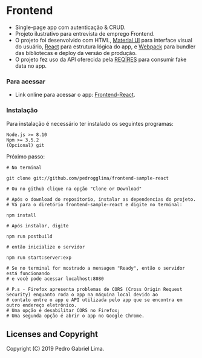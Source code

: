 Frontend
========

- Single-page app com autenticação & CRUD. 
- Projeto ilustrativo para entrevista de emprego Frontend. 
- O projeto foi desenvolvido com HTML, [Material UI](https://material-ui.com/) para interface visual do usuário, [React](https://reactjs.org/) para estrutura lógica do app, e [Webpack](https://webpack.js.org/) para bundler das bibliotecas e deploy da versão de produção.
- O projeto fez uso da API oferecida pela [REQ|RES](https://reqres.in/) para consumir fake data no app. 

### Para acessar

- Link online para acessar o app: [Frontend-React](https://frontend-sample-react.herokuapp.com/).

### Instalação

Para instalação é necessário ter instalado os seguintes programas:
```
Node.js >= 8.10
Npm >= 3.5.2
(Opcional) git
```

Próximo passo:

```
# No terminal

git clone git://github.com/pedrogglima/frontend-sample-react

# Ou no github clique na opção "Clone or Download"

# Após o download do repositorio, instalar as dependencias do projeto.
# Vá para o diretório frontend-sample-react e digite no terminal:

npm install

# Após instalar, digite

npm run postbuild

# então inicialize o servidor

npm run start:server:exp

# Se no terminal for mostrado a mensagem "Ready", então o servidor está funcionando
# e você pode acessar localhost:8080

# P.s - Firefox apresenta problemas de CORS (Cross Origin Request Security) enquanto roda o app na máquina local devido ao
# contato entre o app e API utilizada pelo app que se encontra em outro endereço eletrônico.
# Uma opção é desabilitar CORS no Firefox;
# Uma segunda opção é abrir o app no Google Chrome.

```

## Licenses and Copyright

Copyright (C) 2019 Pedro Gabriel Lima.  
